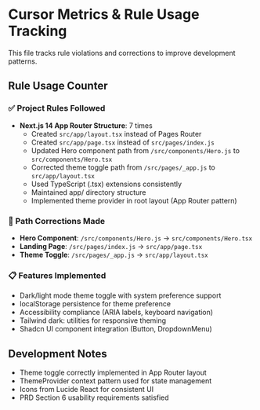 # Cursor Metrics & Rule Usage Tracking

This file tracks rule violations and corrections to improve development patterns.

## Rule Usage Counter

### ✅ Project Rules Followed

- **Next.js 14 App Router Structure**: 7 times
  - Created `src/app/layout.tsx` instead of Pages Router
  - Created `src/app/page.tsx` instead of `src/pages/index.js`
  - Updated Hero component path from `/src/components/Hero.js` to `src/components/Hero.tsx`
  - Corrected theme toggle path from `/src/pages/_app.js` to `src/app/layout.tsx`
  - Used TypeScript (.tsx) extensions consistently
  - Maintained app/ directory structure
  - Implemented theme provider in root layout (App Router pattern)

### 🔧 Path Corrections Made

- **Hero Component**: `/src/components/Hero.js` → `src/components/Hero.tsx`
- **Landing Page**: `/src/pages/index.js` → `src/app/page.tsx`
- **Theme Toggle**: `/src/pages/_app.js` → `src/app/layout.tsx`

### 📋 Features Implemented

- Dark/light mode theme toggle with system preference support
- localStorage persistence for theme preference
- Accessibility compliance (ARIA labels, keyboard navigation)
- Tailwind dark: utilities for responsive theming
- Shadcn UI component integration (Button, DropdownMenu)

## Development Notes

- Theme toggle correctly implemented in App Router layout
- ThemeProvider context pattern used for state management
- Icons from Lucide React for consistent UI
- PRD Section 6 usability requirements satisfied
